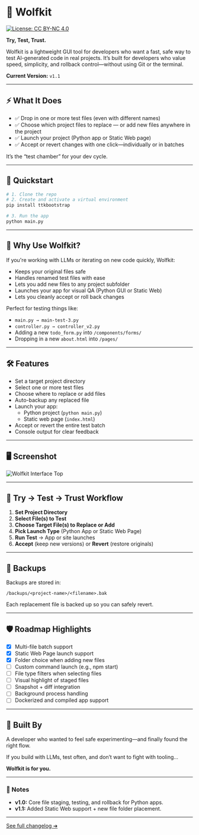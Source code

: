 # 🐺 Wolfkit

[![License: CC BY-NC 4.0](https://img.shields.io/badge/License-BY--NC%204.0-lightgrey.svg)](https://creativecommons.org/licenses/by-nc/4.0/)

**Try, Test, Trust.**

Wolfkit is a lightweight GUI tool for developers who want a fast, safe way to test AI-generated code in real projects. It’s built for developers who value speed, simplicity, and rollback control—without using Git or the terminal.

**Current Version:** `v1.1`

---

## ⚡ What It Does
- ✅ Drop in one or more test files (even with different names)
- ✅ Choose which project files to replace — or add new files anywhere in the project
- ✅ Launch your project (Python app or Static Web page)
- ✅ Accept or revert changes with one click—individually or in batches

It’s the “test chamber” for your dev cycle.

---

## 🚀 Quickstart

```bash
# 1. Clone the repo
# 2. Create and activate a virtual environment
pip install ttkbootstrap

# 3. Run the app
python main.py
```

---

## 🧐 Why Use Wolfkit?
If you're working with LLMs or iterating on new code quickly, Wolfkit:
- Keeps your original files safe
- Handles renamed test files with ease
- Lets you add new files to any project subfolder
- Launches your app for visual QA (Python GUI or Static Web)
- Lets you cleanly accept or roll back changes

Perfect for testing things like:
- `main.py → main-test-3.py`
- `controller.py → controller_v2.py`
- Adding a new `todo_form.py` into `/components/forms/`
- Dropping in a new `about.html` into `/pages/`

---

## 🛠 Features
- Set a target project directory
- Select one or more test files
- Choose where to replace or add files
- Auto-backup any replaced file
- Launch your app:
  - Python project (`python main.py`)
  - Static web page (`index.html`)
- Accept or revert the entire test batch
- Console output for clear feedback

---

## 🖥️ Screenshot

![Wolfkit Interface Top](https://github.com/CLewisMessina/wolfscribe/blob/main/assets/screenshots/wolfkit-screenshot.png)


---

## 🧪 Try → Test → Trust Workflow

1. **Set Project Directory**
2. **Select File(s) to Test**
3. **Choose Target File(s) to Replace or Add**
4. **Pick Launch Type** (Python App or Static Web Page)
5. **Run Test** → App or site launches
6. **Accept** (keep new versions) or **Revert** (restore originals)

---

## 📂 Backups
Backups are stored in:
```
/backups/<project-name>/<filename>.bak
```
Each replacement file is backed up so you can safely revert.

---

## 🛡️ Roadmap Highlights
- [x] Multi-file batch support
- [x] Static Web Page launch support
- [x] Folder choice when adding new files
- [ ] Custom command launch (e.g., npm start)
- [ ] File type filters when selecting files
- [ ] Visual highlight of staged files
- [ ] Snapshot + diff integration
- [ ] Background process handling
- [ ] Dockerized and compiled app support

---

## 💬 Built By
A developer who wanted to feel safe experimenting—and finally found the right flow.

If you build with LLMs, test often, and don’t want to fight with tooling...

**Wolfkit is for you.**

---

### 🎉 Notes
- **v1.0:** Core file staging, testing, and rollback for Python apps.
- **v1.1:** Added Static Web support + new file folder placement.

---

[See full changelog ➔](CHANGELOG.md)
